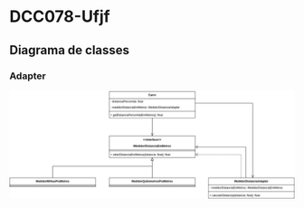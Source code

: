 # DCC078-Ufjf

## Diagrama de classes

### Adapter

<p align="center">
  <img src="./diagrama/Adapter.jpg" alt="Adapter">
</p>